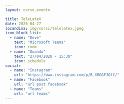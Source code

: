 ```yaml
---
layout: corso_evento

title: TeleLateX
date: 2020-04-27
locandina: img/corsi/telelatex.jpeg
icon_block_list:
  - name: "Dove"
    text: "Microsoft Teams"
    icon: room
  - name: "Quando"
    text: "27/04/2020 - 15:30"
    icon: schedule
social:
  - name: "Instagram"
    url: "https://www.instagram.com/p/B_XMGGFJOfC/"
  - name: "Facebook"
    url: "url post facebook"
  - name: "Teams"
    url: "url teams"
---
```

